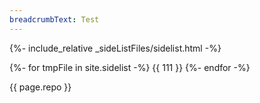 ```yaml
---
breadcrumbText: Test
---
```


{%- include_relative _sideListFiles/sidelist.html -%}


{%- for tmpFile in site.sidelist -%}
        {{ 111 }}
{%- endfor -%}

{{ page.repo }}
